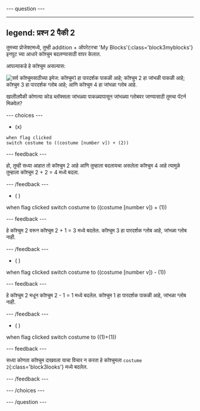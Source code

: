 
--- question ---

---
legend: प्रश्न 2 पैकी 2
---

तुमच्या प्रोजेक्टमध्ये, तुम्ही addition + ऑपरेटरचा 'My Blocks'{:class='block3myblocks'} इनपुट च्या आधारे कॉश्चुम बदलण्यासाठी वापर केलात.

आपल्याकडे हे कॉश्चुम असल्यास:

![सर्व कॉश्चुमसाठीच्या इमेज: कॉश्चुम1 हा पारदर्शक पाकळी आहे; कॉश्चुम 2 हा जांभळी पाकळी आहे; कॉश्चुम 3 हा पारदर्शक ग्लोब आहे; आणि कॉश्चुम 4 हा जांभळा ग्लोब आहे.](images/costumes_quiz.png)

खालीलपैकी कोणत्या कोड ब्लॉक्सला जांभळ्या पाकळ्यापासून जांभळ्या ग्लोबवर जाण्यासाठी तुमचा पॅटर्न मिळवेल?

--- choices ---

- (x)

 ```blocks3
 when flag clicked
 switch costume to ((costume [number v]) + (2))
 ```

  --- feedback ---

हो, तुम्ही सध्या आहात तो कॉश्चुम 2 आहे आणि तुम्हाला बदलायचा असलेला कॉश्चुम 4 आहे त्यामुळे तुम्हाला कॉश्चुम 2 + 2 = 4 मध्ये बदला.

  --- /feedback ---

- ( )

 when flag clicked switch costume to ((costume [number v]) + (1))

  --- feedback ---

हे कॉश्चुम 2 वरून कॉश्चुम 2 + 1 = 3 मध्ये बदलेल. कॉश्चुम 3 हा पारदर्शक ग्लोब आहे, जांभळा ग्लोब नाही.

  --- /feedback ---

- ( )

 when flag clicked switch costume to ((costume [number v]) - (1))

  --- feedback ---

हे कॉश्चुम 2 मधून कॉश्चुम 2 - 1 = 1 मध्ये बदलेल. कॉश्चुम 1 हा पारदर्शक पाकळी आहे, जांभळा ग्लोब नाही.

  --- /feedback ---

- ( )

 when flag clicked switch costume to ((1)+(1))

  --- feedback ---

सध्या कोणता कॉश्चुम दाखवला याचा विचार न करता हे कॉश्चुमला `costume 2`{:class='block3looks'} मध्ये बदलेल.

  --- /feedback ---

--- /choices ---

--- /question ---
